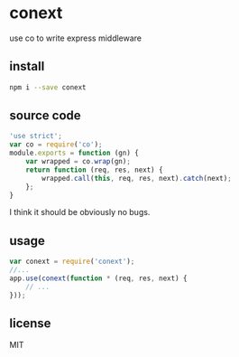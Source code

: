 # conext
use co to write express middleware

## install

```bash
npm i --save conext
```

## source code

```js
'use strict';
var co = require('co');
module.exports = function (gn) {
    var wrapped = co.wrap(gn);
    return function (req, res, next) {
        wrapped.call(this, req, res, next).catch(next);
    };
}
```
I think it should be obviously no bugs.

## usage

```js
var conext = require('conext');
//...
app.use(conext(function * (req, res, next) {
    // ...
}));
```

## license
MIT
